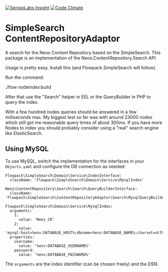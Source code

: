 [![SensioLabs Insight](https://insight.sensiolabs.com/projects/f65658fd-394a-4cd3-8c7b-639680eb4404/small.png)](https://insight.sensiolabs.com/projects/f65658fd-394a-4cd3-8c7b-639680eb4404)
[![Code Climate](https://codeclimate.com/github/kitsunet/Flowpack.SimpleSearch.ContentRepositoryAdaptor/badges/gpa.svg)](https://codeclimate.com/github/kitsunet/Flowpack.SimpleSearch.ContentRepositoryAdaptor)

SimpleSearch ContentRepositoryAdaptor
=====================================

A search for the Neos Content Repository based on the SimpleSearch. This package
is an implementation of the Neos.ContentRepository.Search API.


Usage is pretty easy. Install this (and Flowpack.SimpleSearch will follow).

Run the command:

./flow nodeindex:build

After that use the "Search" helper in EEL or the QueryBuilder in PHP to query the
index.

With a few hundred nodes queries should be answered in a few milliseconds max.
My biggest test so far was with around 23000 nodes which still got me reasonable
query times of about 300ms.
If you have more Nodes to index you should probably consider using a "real" search
engine like ElasticSearch.

Using MySQL
-----------

To use MySQL, switch the implementation for the interfaces in your `Objects.yaml`
and configure the DB connection as needed:

    Flowpack\SimpleSearch\Domain\Service\IndexInterface:
      className: 'Flowpack\SimpleSearch\Domain\Service\MysqlIndex'
    
    Neos\ContentRepository\Search\Search\QueryBuilderInterface:
      className: 'Flowpack\SimpleSearch\ContentRepositoryAdaptor\Search\MysqlQueryBuilder'
    
    Flowpack\SimpleSearch\Domain\Service\MysqlIndex:
      arguments:
        1:
          value: 'Neos_CR'
        2:
          value: 'mysql:host=%env:DATABASE_HOST%;dbname=%env:DATABASE_NAME%;charset=utf8mb4'
      properties:
        username:
          value: '%env:DATABASE_USERNAME%'
        password:
          value: '%env:DATABASE_PASSWORD%'

The `arguments` are the index identifier (can be chosen freely) and the DSN.

